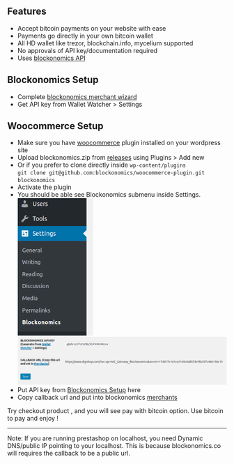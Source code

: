 Features
--------
- Accept bitcoin payments on your website with ease
- Payments go directly in your own bitcoin wallet
- All HD wallet like trezor, blockchain.info, mycelium supported
- No approvals of API key/documentation required
- Uses [blockonomics API](https://www.blockonomics.co/views/api.html)

Blockonomics Setup
-----------------
- Complete [blockonomics merchant wizard](https://www.blockonomics.co/merchants) 
- Get API key from Wallet Watcher > Settings


Woocommerce Setup
-----------------
- Make sure you have [woocommerce](https://wordpress.org/plugins/woocommerce/) plugin installed on your wordpress site
- Upload blockonomics.zip from [releases](https://github.com/blockonomics/woocommerce-plugin/releases) using Plugins > Add new 
- Or if you prefer to clone directly inside `wp-content/plugins`  
`git clone git@github.com:blockonomics/woocommerce-plugin.git blockonomics`
- Activate the plugin
- You should be able see Blockonomics submenu inside Settings.  
 ![Settings Panel](panel.png?raw=true)  
 ![Blockonomics Settings](settings.png?raw=true)
- Put API key from [Blockonomics Setup](#blockonomics-setup) here
- Copy callback url and put into blockonomics [merchants](https://www.blockonomics.co/merchants)


Try checkout product , and you will see pay with bitcoin option.
Use bitcoin to pay and enjoy !

-------------------

Note: If you are running prestashop on localhost, you need Dynamic
DNS/public IP pointing to your localhost.
This is because blockonomics.co will requires the callback to be a public url.

